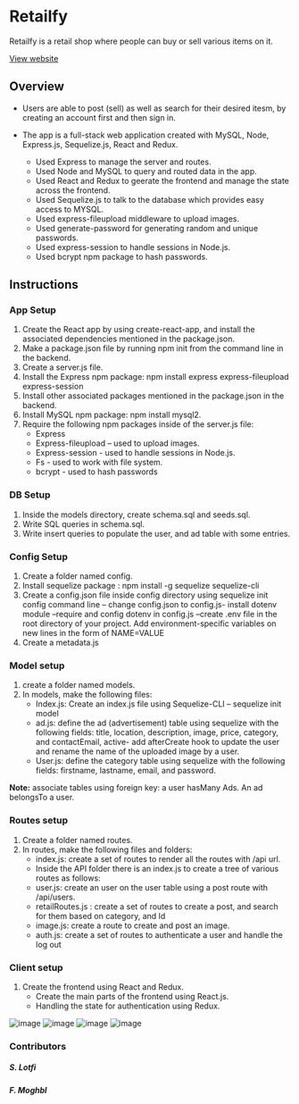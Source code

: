 # Retailfy

Retailfy is a retail shop where people can buy or sell various items on it.

[View website]()

## Overview

 *  Users are able to post (sell) as well as search for their desired itesm, by creating an account first and then sign in.  


 *  The app is a full-stack web application created with MySQL, Node, Express.js, Sequelize.js, React and Redux. 
 
       * Used Express to manage the server and routes.
       * Used Node and MySQL to query and routed data in the app.
       * Used React and Redux to geerate the frontend and manage the state across the frontend.
       * Used Sequelize.js to talk to the database which provides easy access to MYSQL.
       * Used express-fileupload middleware to upload images.
       * Used generate-password for generating random and unique passwords.
       * Used express-session to handle sessions in Node.js.
       * Used bcrypt npm package to hash passwords.
    
## Instructions
### App Setup
1.	Create the React app by using create-react-app, and install the associated dependencies mentioned in the package.json.
1.	Make a package.json file by running npm init from the command line in the backend.
2.	Create a server.js file.
3.	Install the Express npm package: npm install express express-fileupload express-session
4.	Install other associated packages mentioned in the package.json in the backend.
5.	Install MySQL npm package: npm install mysql2.
6.	Require the following npm packages inside of the server.js file:
      *  Express
      *  Express-fileupload – used to upload images.
      *  Express-session - used to handle sessions in Node.js.
      *  Fs - used to work with file system.
      *  bcrypt - used to hash passwords
      
### DB Setup
1.	Inside the models directory, create schema.sql and seeds.sql.
2.	Write SQL queries in schema.sql. 
3.	Write insert queries to populate the user, and ad table with some entries.

### Config Setup
1.	Create a folder named config.
2.	Install sequelize package : npm install -g sequelize sequelize-cli
3.	Create a config.json file inside config directory using  sequelize init config command line – change config.json to config.js- install dotenv module –require and config dotenv in config.js –create .env file in the root directory of your project. Add environment-specific variables on new lines in the form of NAME=VALUE
4.	Create a metadata.js 

### Model setup
1.	create a folder named models.
2.	In models, make  the following files: 
      *  Index.js: Create an index.js file using Sequelize-CLI – sequelize init model
      *  ad.js: define the ad (advertisement) table using sequelize with the following fields: title, location, description, image, price, category, and contactEmail, active- add afterCreate hook to update the user and rename the name of the uploaded  image by a user.
      *  User.js: define the category table using sequelize with the following fields: firstname, lastname, email, and password.
 
**Note:** associate tables using foreign key: a user hasMany Ads. An ad belongsTo a user. 

### Routes setup
1. Create a folder named  routes.  
2. In routes, make  the following files and folders: 
      *  index.js: create a set of routes to render all the routes with /api url.
      *  Inside the API folder there is an index.js to create a tree of various routes as follows:
      *  user.js: create an user on the user table using a post route with /api/users.
      *  retailRoutes.js : create a set of routes to create a post, and search for them based on category, and Id
      *  image.js: create a route to create and post an image.
      *  auth.js: create a set of routes to authenticate a user and handle the log out

### Client setup
1.	Create the frontend using React and Redux.
      *  Create the main parts of the frontend using React.js.
      *  Handling the state for authentication using Redux.


![image]()
![image]()
![image]()
![image]()

### Contributors
   ##### S. Lotfi 
   ##### F. Moghbl
  

